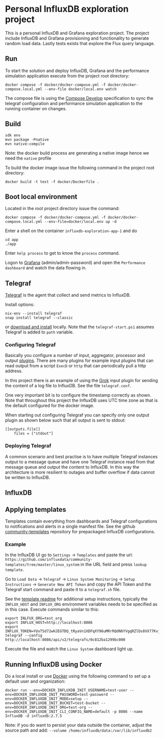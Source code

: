 # Personal InfluxDB exploration project

This is a personal InfluxDB and Grafana exploration project. The project include InfluxDB and Grafana provisioning and 
functionality to generate random load data. Lastly tests exists that explore the Flux query language.

## Run

To start the solution and deploy InfluxDB, Grafana and the performance simulation application execute from the project root directory:

    docker compose -f docker/docker-compose.yml -f docker/docker-compose.local.yml --env-file docker/local.env watch

The compose file is using the [Compose Develop](https://docs.docker.com/compose/compose-file/develop/) specification to sync the 
telegraf configuration and performance simulation application to the running container on changes. 


## Build

    sdk env
    mvn package -Pnative
    mvn native:compile

Note: the docker build process are generating a native image hence we need the `native` profile

To build the docker image issue the following command in the project root directory:

`docker build -t test -f docker/Dockerfile .`

## Boot local environment

Located in the root project directory issue the command:

    docker compose -f docker/docker-compose.yml -f docker/docker-compose.local.yml --env-file=docker/local.env up -d

Enter a shell on the container `influxdb-exploration-app-1` and do 

    cd app
    ./app

Enter `help process` to get to know the `process` command.

Logon to [Grafana](http://localhost:3000) (admin/admin-password) and open the `Performance dashboard` and watch the data flowing in.

## Telegraf

[Telegraf](https://www.influxdata.com/time-series-platform/telegraf/) is the agent that collect and send metrics to InfluxDB.

Install options: 

    nix-env --install telegraf
    snap install telegraf --classic

or [download and install](https://www.influxdata.com/time-series-platform/telegraf/#) locally.
Note that the `telegraf-start.ps1` assumes Telegraf is added to `path` variable.


### Configuring Telegraf

Basically you configure a number of input, aggregator, processor and output [plugins](https://docs.influxdata.com/telegraf/v1/plugins/).
There are many plugins for example input plugins that can read output from a script `ExecD` or `http` that can periodically  pull a http address.

In this project there is an example of using the [Grok](https://docs.influxdata.com/telegraf/v1/data_formats/input/grok/) input plugin
for sending the content of a log file to InfluxDB. See the file `telegraf.conf`.

One very important bit is to configure the timestamp correctly as shown. Note that throughout this project the InfluxDB uses UTC time zone 
as that is the default configured for the docker image.

When starting out configuring Telegraf you can specify only one output plugin as shown below such that all output is sent
to stdout: 

    [[outputs.file]]
        files = ["stdout"]

### Deploying Telegraf

A common scenario and best practise is to have multiple Telegraf instances output to a message queue and have one Telegraf instance
read from that message queue and output the content to InfluxDB. In this way the architecture is more resilient to outages and 
buffer overflow if data cannot be written to InfluxDB.

## InfluxDB

## Applying templates

Templates contain everything from dashboards and Telegraf configurations to notifications and alerts in a single manifest file.
See the github [community-templates](https://github.com/influxdata/community-templates/tree/master) repository for prepackaged InfluxDB configurations. 

### Example

In the InfluxDB UI go to `Settings` -> `Templates` and paste the url: `https://github.com/influxdata/community-templates/tree/master/linux_system` in the URL field and press `lookup template`.

Go to `Load Data` -> `Telegraf` -> `Linux System Monitoring` -> `Setup Instructions` -> `Generate New API Token` and copy the API Token and 
the Telegraf start command and paste it to a `telegraf.sh` file.

See the [template readme](https://github.com/influxdata/community-templates/blob/master/linux_system/readme.md) for additional setup instructions, typically the `INFLUX_HOST` and `INFLUX_ORG` environment variables needs to be specified as in this case. 
Execute commands similar to this:

    export INLFUX_ORG=test_org
    export INFLUX_HOST=http://localhost:8086
    export INFLUX_TOKEN=YUxTSd72wHJEGTDQ_tRyaVn1XDFqXY96uMRrRQdN6YVgqRZlDs8VX77KvjF8MXT3dlx6sVMf6ZfBORXJmAwe1Q==  
    telegraf --config http://localhost:8086/api/v2/telegrafs/0c812ba1299bc000

Execute the file and watch the `Linux System` dashboard light up.

## Running InfluxDB using Docker

Do a local install or use [Docker](https://docs.influxdata.com/influxdb/v2/install/?t=Docker) using the following command to set up a default user and organization:

    docker run --env=DOCKER_INFLUXDB_INIT_USERNAME=test-user --env=DOCKER_INFLUXDB_INIT_PASSWORD=test-password --env=DOCKER_INFLUXDB_INIT_MODE=setup --env=DOCKER_INFLUXDB_INIT_BUCKET=test-bucket --env=DOCKER_INFLUXDB_INIT_ORG=test-org --env=DOCKER_INFLUXDB_INIT_CLI_CONFIG_NAME=default -p 8086 --name InfluxDB -d influxdb:2.7.5 

Note: if you do want to persist your data outside the container, adjust the source path and add: `--volume /home/influxdb/data:/var/lib/influxdb2`
